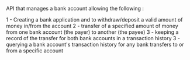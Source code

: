API that manages a bank account allowing the following :

1 - Creating a bank application and to withdraw/deposit a valid amount of money in/from the account
2 - transfer of a specified amount of money from one bank account (the payer) to another (the payee)
3 - keeping a record of the transfer for both bank accounts in a transaction history
3 - querying a bank account's transaction history for any bank transfers to or from a specific account